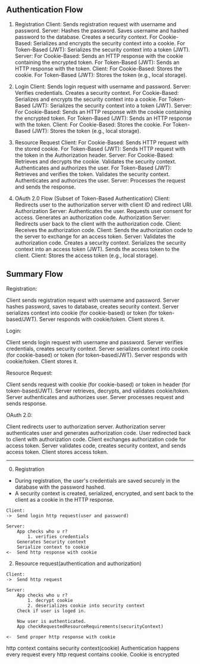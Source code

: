 
## Authentication Flow
1. Registration
Client: 
    Sends registration request with username and password.
Server: 
    Hashes the password.
    Saves username and hashed password to the database.
    Creates a security context.
    For Cookie-Based: Serializes and encrypts the security context into a cookie.
    For Token-Based (JWT): Serializes the security context into a token (JWT).
Server:
    For Cookie-Based: Sends an HTTP response with the cookie containing the encrypted token.
    For Token-Based (JWT): Sends an HTTP response with the token.
Client:
    For Cookie-Based: Stores the cookie.
    For Token-Based (JWT): Stores the token (e.g., local storage).

2. Login
Client:
    Sends login request with username and password.
Server:
    Verifies credentials.
    Creates a security context.
    For Cookie-Based: Serializes and encrypts the security context into a cookie.
    For Token-Based (JWT): Serializes the security context into a token (JWT).
Server:
    For Cookie-Based: Sends an HTTP response with the cookie containing the encrypted token.
    For Token-Based (JWT): Sends an HTTP response with the token.
Client:
    For Cookie-Based: Stores the cookie.
    For Token-Based (JWT): Stores the token (e.g., local storage).

3. Resource Request
Client:
    For Cookie-Based:
        Sends HTTP request with the stored cookie.
    For Token-Based (JWT):
        Sends HTTP request with the token in the Authorization header.
Server:
    For Cookie-Based:
        Retrieves and decrypts the cookie.
        Validates the security context.
        Authenticates and authorizes the user.
    For Token-Based (JWT):
        Retrieves and verifies the token.
        Validates the security context.
        Authenticates and authorizes the user.
Server:
    Processes the request and sends the response.

4. OAuth 2.0 Flow (Subset of Token-Based Authentication)
Client:
    Redirects user to the authorization server with client ID and redirect URI.
Authorization Server:
    Authenticates the user.
    Requests user consent for access.
    Generates an authorization code.
Authorization Server:
    Redirects user back to the client with the authorization code.
Client:
    Receives the authorization code.
Client:
    Sends the authorization code to the server to exchange for an access token.
Server:
    Validates the authorization code.
    Creates a security context.
    Serializes the security context into an access token (JWT).
    Sends the access token to the client.
Client:
    Stores the access token (e.g., local storage).


## Summary Flow
Registration:

Client sends registration request with username and password.
Server hashes password, saves to database, creates security context.
Server serializes context into cookie (for cookie-based) or token (for token-based/JWT).
Server responds with cookie/token. Client stores it.


Login:

Client sends login request with username and password.
Server verifies credentials, creates security context.
Server serializes context into cookie (for cookie-based) or token (for token-based/JWT).
Server responds with cookie/token. Client stores it.


Resource Request:

Client sends request with cookie (for cookie-based) or token in header (for token-based/JWT).
Server retrieves, decrypts, and validates cookie/token.
Server authenticates and authorizes user.
Server processes request and sends response.


OAuth 2.0:

Client redirects user to authorization server.
Authorization server authenticates user and generates authorization code.
User redirected back to client with authorization code.
Client exchanges authorization code for access token.
Server validates code, creates security context, and sends access token.
Client stores access token.



-------


0. Registration
- During registration, the user's credentials are saved securely in the database with the password hashed.
- A security context is created, serialized, encrypted, and sent back to the client as a cookie in the HTTP response.

```
Client: 
->  Send login http request(user and password)

Server:
    App checks who u r? 
        1. verifies credentials
    Generates Security context 
    Serialize context to cookie
<-  Send http response with cookie
```


2. Resource request(authentication and authorization)
```
Client: 
->  Send http request

Server:
    App checks who u r?
        1. decrypt cookie 
        2. deserializes cookie into security context
    Check if user is loged in.

    Now user is authenticated.
    App checkRequestedResourceRequirements(securityContext) 

<-  Send proper http response with cookie
```

http context contains security context(cookie)
Authentication happens every request
every http request contains cookie. 
Cookie is encrypted
